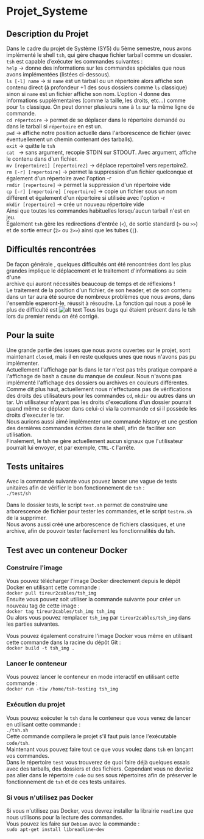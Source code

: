 # Projet_Systeme

## Description du Projet  

Dans le cadre du projet de Système (SY5) du 5ème semestre, nous avons implémenté le shell `tsh`, qui gère chaque fichier tarball comme un dossier.  
`tsh` est capable d’exécuter les commandes suivantes :  
`help` -> donne des informations sur les commandes spéciales que nous avons implémentées (listées ci-dessous).  
`ls [-l] name` -> si `name` est un tarball ou un répertoire alors affiche son contenu direct (à profondeur +1 des sous dossiers comme `ls` classique) sinon si `name` est un fichier affiche son nom. L’option -l donne des informations supplémentaires (comme la taille, les droits, etc...) comme pour `ls` classique. On peut donner plusieurs `name` à `ls` sur la même ligne de commande.  
`cd répertoire` -> permet de se déplacer dans le répertoire demandé ou dans le tarball si `répertoire` en est un.  
`pwd` -> affiche notre position actuelle dans l'arborescence de fichier (avec éventuellement un chemin contenant des tarballs).  
`exit` -> quitte le `tsh`  
`cat ` -> sans argument, recopie STDIN sur STDOUT. Avec argument, affiche le contenu dans d'un fichier.  
`mv [repertoire1] [repertoire2]` -> déplace repertoire1 vers repertoire2.   
`rm [-r] [repertoire]` -> permet la suppression d'un fichier quelconque et également d'un répertoire avec l'option -r  
`rmdir [repertoire]` -> permet la suppression d'un répertoire vide  
`cp [-r] [repertoire] [repertoire]`  -> copie un fichier sous un nom différent et également d'un répertoire si utilisée avec l'option -r  
`mkdir [repertoire]` -> crée un nouveau répertoire vide  
Ainsi que toutes les commandes habituelles lorsqu'aucun tarball n'est en jeu.  
Également `tsh` gère les redirections d'entrée (` < `), de sortie standard (` > ` ou ` >> `) et de sortie erreur (` 2> ` ou ` 2>> `) ainsi que les tubes (`|`).  

## Difficultés rencontrées  

De façon générale , quelques difficultés ont été rencontrées dont les plus grandes implique le déplacement et le traitement d'informations au sein d'une   
archive qui auront nécessités beaucoup de temps et de réflexions !  
Le traitement de la position d'un fichier, de son header, et de son contenu dans un tar aura été source de nombreux problèmes que nous avons, dans l'ensemble esperont-le, 
réussit à résoudre.
La fonction qui nous a posé le plus de difficulté est ![alt text](http://url/to/img.png)
Tous les bugs qui étaient présent dans le tsh lors du premier rendu on été corrigé.  

## Pour la suite

Une grande partie des issues que nous avons ouvertes sur le projet, sont maintenant `closed`, mais il en reste quelques unes que nous n'avons pas pu implémenter.  
Actuellement l'affichage par ls dans le tar n'est pas très pratique comparé a l'affichage de bash a cause du manque de couleur. Nous n'avons pas implémenté l'affichage
des dossiers ou archives en couleurs différentes.  
Comme dit plus haut, actuellement nous n'effectuons pas de vérifications des droits des utilisateurs pour les commandes
`cd`, `mkdir` ou autres dans un tar. Un utilisateur n'ayant pas les droits d'executions d'un dossier pourrait quand même se déplacer dans celui-ci via la commande `cd` si 
il possède les droits d'executer le tar.  
Nous aurions aussi aimé implémenter une commande history et une gestion des dernières commandes écrites dans le shell, afin de faciliter son utilisation.  
Finalement, le tsh ne gère actuellement aucun signaux que l'utilisateur pourrait lui envoyer, et par exemple, `CTRL-C` l'arrête. 


## Tests unitaires

Avec la commande suivante vous pouvez lancer une vague de tests unitaires afin de vérifier le bon fonctionnement de `tsh` :  
`./test/sh`  

Dans le dossier tests, le script `test.sh` permet de construire une arborescence de fichier pour tester les commandes, et le script `testrm.sh` de la supprimer.  
Nous avons aussi créé une arborescence de fichiers classiques, et une archive, afin de pouvoir tester facilement les fonctionnalités du tsh.  

## Test avec un conteneur Docker

### Construire l'image

Vous pouvez télécharger l'image Docker directement depuis le dépôt Docker en utilisant cette commande :  
`docker pull tireur2cables/tsh_img`  
Ensuite vous pouvez soit utiliser la commande suivante pour créer un nouveau tag de cette image :  
`docker tag tireur2cables/tsh_img tsh_img`  
Ou alors vous pouvez remplacer `tsh_img` par `tireur2cables/tsh_img` dans les parties suivantes.  

Vous pouvez également construire l'image Docker vous même en utilisant cette commande dans la racine du dépôt Git :  
`docker build -t tsh_img .`  

### Lancer le conteneur

Vous pouvez lancer le conteneur en mode interactif en utilisant cette commande :  
`docker run -tiw /home/tsh-testing tsh_img`  

### Exécution du projet

Vous pouvez exécuter le `tsh` dans le conteneur que vous venez de lancer en utilisant cette commande :  
`./tsh.sh`  
Cette commande compilera le projet s'il faut puis lance l'exécutable `code/tsh`.  
Maintenant vous pouvez faire tout ce que vous voulez dans `tsh` en lançant vos commandes.  
Dans le répertoire `test` vous trouverez de quoi faire déjà quelques essais avec des tarballs, des dossiers et des fichiers. Cependant vous ne devriez pas aller dans le répertoire `code` ou ses sous répertoires afin de préserver le fonctionnement de `tsh` et de ces tests unitaires.  

### Si vous n'utilisez pas Docker

Si vous n'utilisez pas Docker, vous devrez installer la librairie `readline` que nous utilisons pour la lecture des commandes.  
Vous pouvez les faire sur `Debian` avec la commande :  
`sudo apt-get install libreadline-dev`  
